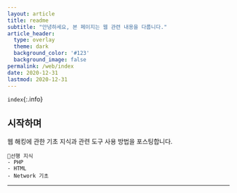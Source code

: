 ```yaml
---
layout: article
title: readme
subtitle: "안녕하세요, 본 페이지는 웹 관련 내용을 다룹니다."
article_header:
  type: overlay
  theme: dark
  background_color: '#123'
  background_image: false
permalink: /web/index
date: 2020-12-31
lastmod: 2020-12-31
---
```


`index`{:.info}

## 시작하며

웹 해킹에 관한 기초 지식과 관련 도구 사용 방법을 포스팅합니다.

```
📌선행 지식
- PHP
- HTML
- Network 기초
```

---

